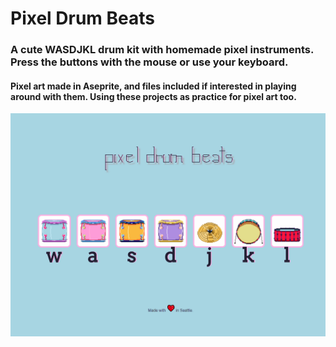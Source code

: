 # Pixel Drum Beats

### A cute WASDJKL drum kit with homemade pixel instruments. Press the buttons with the mouse or use your keyboard.

#### Pixel art made in Aseprite, and files included if interested in playing around with them. Using these projects as practice for pixel art too.

![Pixel Drum Beats Gif](images/screen_grab.gif)
